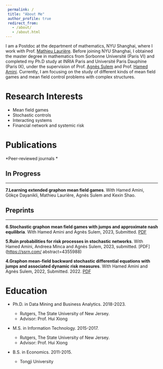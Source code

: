 ```yaml
---
 permalink: /
 title: "About Me"
 author_profile: true
 redirect_from: 
   - /about/
   - /about.html
---
```


I am a Postdoc at the department of mathematics, NYU Shanghai, where I work with Prof. [Mathieu Laurière](https://mlauriere.github.io/). Before joining NYU Shanghai, I obtained the master degree in mathematics from Sorbonne Université (Paris VI) and completed my Ph.D study at INRIA Paris and Université Paris Dauphine (Paris IX), under the supervision of Prof. [Agnès Sulem](https://www.rocq.inria.fr/mathfi/Sulem.html) and Prof. [Hamed Amini](https://aminiha.github.io/). Currently, I am focusing on the study of different kinds of mean field games and mean field control problems with complex structures.   

Research Interests
==
* Mean field games
* Stochastic controls
* Interacting systems
* Financial network and systemic risk 

Publications
======
*Peer-reviewed journals 
   * 
## In Progress
----------
**7.Learning extended graphon mean field games**. With Hamed Amini, Gökçe Dayanikli, Mathieu Laurière, Agnès Sulem and Kexin Shao.

## Preprints
----------

**6.Stochastic graphon mean field games with
jumps and approximate nash equilibria**. With Hamed Amini and Agnès Sulem, 2023, Submitted. [PDF](https://ssrn.com/abstract=4412999)

**5.Ruin probabilities for risk processes in stochastic networks**. With Hamed Amini, Andreea Minca and Agnès Sulem, 2023, submitted. [PDF](https://ssrn.com/
abstract=4355988)

**4.Graphon mean-field backward stochastic differential equations with jumps and associated dynamic risk measures**. With Hamed Amini and Agnès Sulem, 2022, Submitted. 2022. [PDF](https://ssrn.com/abstract=4162616)




Education 
======
* Ph.D. in Data Mining and Business Analytics. 2018-2023.
  * Rutgers, The State University of New Jersey.
  * Advisor: Prof. Hui Xiong

* M.S. in Information Technology. 2015-2017.
  * Rutgers, The State University of New Jersey.
  * Advisor: Prof. Hui Xiong

* B.S. in Economics. 2011-2015.
  * Tongji University
